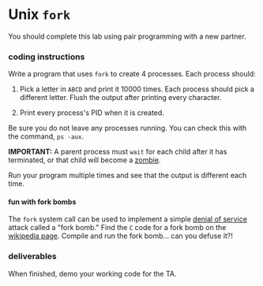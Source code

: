 # Unix `fork`
 
You should complete this lab using pair programming with a new partner.

### coding instructions

Write a program that uses `fork` to create 4 processes.  Each process should:

1.  Pick a letter in `ABCD` and print it 10000 times.  Each process should pick a different letter.  Flush the output after printing every character.

2.  Print every process's PID when it is created.

Be sure you do not leave any processes running.  You can check this with the command, `ps -aux`. 

**IMPORTANT:** A parent process must `wait` for each child after it has terminated, or that child will become a [zombie](https://en.wikipedia.org/wiki/Zombie_process).

Run your program multiple times and see that the output is different each time.

#### fun with fork bombs

The `fork` system call can be used to implement a simple [denial of service](https://en.wikipedia.org/wiki/Denial-of-service_attack) attack called a "fork bomb."  Find the `C` code for a fork bomb on the [wikipedia page](https://en.wikipedia.org/wiki/Fork_bomb).  Compile and run the fork bomb... can you defuse it?!

### deliverables

When finished, demo your working code for the TA.  

